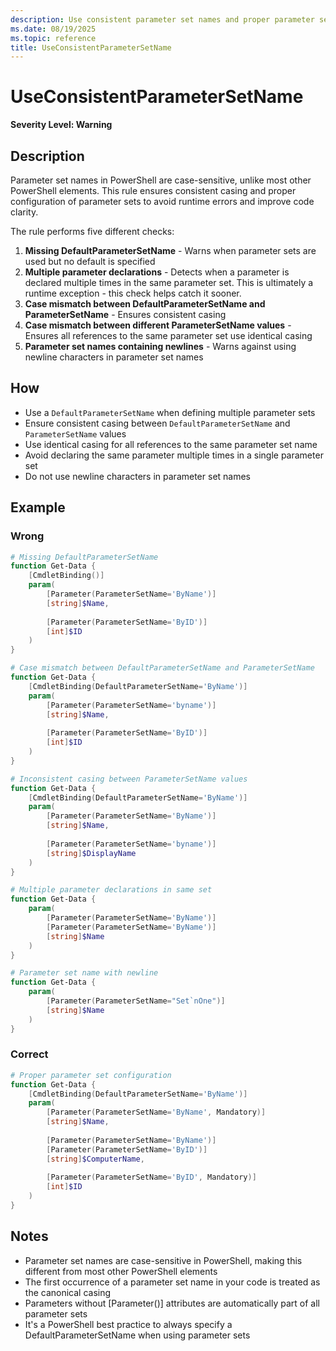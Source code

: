 ```yaml
---
description: Use consistent parameter set names and proper parameter set configuration.
ms.date: 08/19/2025
ms.topic: reference
title: UseConsistentParameterSetName
---
```


# UseConsistentParameterSetName

**Severity Level: Warning**

## Description

Parameter set names in PowerShell are case-sensitive, unlike most other PowerShell elements. This rule ensures consistent casing and proper configuration of parameter sets to avoid runtime errors and improve code clarity.

The rule performs five different checks:

1. **Missing DefaultParameterSetName** - Warns when parameter sets are used but no default is specified
2. **Multiple parameter declarations** - Detects when a parameter is declared multiple times in the same parameter set. This is ultimately a runtime exception - this check helps catch it sooner.
3. **Case mismatch between DefaultParameterSetName and ParameterSetName** - Ensures consistent casing
4. **Case mismatch between different ParameterSetName values** - Ensures all references to the same parameter set use identical casing
5. **Parameter set names containing newlines** - Warns against using newline characters in parameter set names

## How

- Use a `DefaultParameterSetName` when defining multiple parameter sets
- Ensure consistent casing between `DefaultParameterSetName` and `ParameterSetName` values
- Use identical casing for all references to the same parameter set name
- Avoid declaring the same parameter multiple times in a single parameter set
- Do not use newline characters in parameter set names

## Example

### Wrong

```powershell
# Missing DefaultParameterSetName
function Get-Data {
    [CmdletBinding()]
    param(
        [Parameter(ParameterSetName='ByName')]
        [string]$Name,
        
        [Parameter(ParameterSetName='ByID')]
        [int]$ID
    )
}

# Case mismatch between DefaultParameterSetName and ParameterSetName
function Get-Data {
    [CmdletBinding(DefaultParameterSetName='ByName')]
    param(
        [Parameter(ParameterSetName='byname')]
        [string]$Name,
        
        [Parameter(ParameterSetName='ByID')]
        [int]$ID
    )
}

# Inconsistent casing between ParameterSetName values
function Get-Data {
    [CmdletBinding(DefaultParameterSetName='ByName')]
    param(
        [Parameter(ParameterSetName='ByName')]
        [string]$Name,
        
        [Parameter(ParameterSetName='byname')]
        [string]$DisplayName
    )
}

# Multiple parameter declarations in same set
function Get-Data {
    param(
        [Parameter(ParameterSetName='ByName')]
        [Parameter(ParameterSetName='ByName')]
        [string]$Name
    )
}

# Parameter set name with newline
function Get-Data {
    param(
        [Parameter(ParameterSetName="Set`nOne")]
        [string]$Name
    )
}
```

### Correct

```powershell
# Proper parameter set configuration
function Get-Data {
    [CmdletBinding(DefaultParameterSetName='ByName')]
    param(
        [Parameter(ParameterSetName='ByName', Mandatory)]
        [string]$Name,
        
        [Parameter(ParameterSetName='ByName')]
        [Parameter(ParameterSetName='ByID')]
        [string]$ComputerName,
        
        [Parameter(ParameterSetName='ByID', Mandatory)]
        [int]$ID
    )
}
```

## Notes

- Parameter set names are case-sensitive in PowerShell, making this different from most other PowerShell elements
- The first occurrence of a parameter set name in your code is treated as the canonical casing
- Parameters without [Parameter()] attributes are automatically part of all parameter sets
- It's a PowerShell best practice to always specify a DefaultParameterSetName when using parameter sets